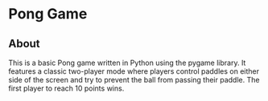 # Pong Game
## About
This is a basic Pong game written in Python using the pygame library. It features a classic two-player mode where players control paddles on either side of the screen and try to prevent the ball from passing their paddle. The first player to reach 10 points wins.
